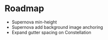 # Roadmap

- Supernova min-height
- Supernova add background image anchoring
- Expand gutter spacing on Constellation
